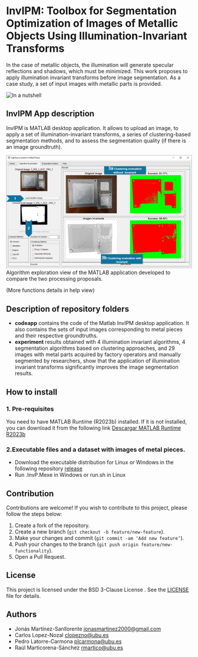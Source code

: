 #  InvIPM: Toolbox for Segmentation Optimization of Images of Metallic Objects Using Illumination-Invariant Transforms
In the case of metallic objects, the illumination will generate specular reflections and shadows, 
which must be minimized. This work proposes to apply illumination invariant transforms before image segmentation. As a case study, a set of input images with metallic parts is provided.

![In a nutshell](./appcode/code/livescripts/img/img_method_en.png)

 

## InvIPM App description

InvIPM is MATLAB desktop application.
It allows to upload an image, to apply a set of illumination-invariant transforms, a series of clustering-based segmentation methods, and to assess the segmentation quality (if there is an image groundtruth).
 
![In a nutshell](./appcode/code/livescripts/img/img_appmatlabexplore.png)
Algorithm exploration view of the MATLAB application developed to compare the two processing proposals.

(More functions details in help view)

## Description of repository folders

- **codeapp**  contains the code of the Matlab InvIPM desktop application. It also contains the sets of input images corresponding to metal pieces and their respective groundtruths.
- **experiment** results obtained with 4 illumination invariant algorithms, 4 segmentation algorithms based on clustering approaches, and 29 images with metal parts 
acquired by factory operators and manually segmented by researchers, 
show that the application of illumination invariant transforms significantly improves the image segmentation results.

## How to install

### 1. Pre-requisites

You need to have MATLAB Runtime (R2023b) installed.
If it is not installed, you can download it from the following link [Descargar MATLAB Runtime R2023b](https://www.mathworks.com/products/compiler/mcr/index.html)

### 2.Executable files and a dataset with images of metal pieces.

- Download the executable distribution for Linux or Windows in the following repository [release](https://github.com/clopezno/InvIPM/releases)
- Run .InvP.Mexe in Windows or run.sh in Linux


## Contribution

Contributions are welcome! If you wish to contribute to this project, please follow the steps below:

1. Create a fork of the repository.
2. Create a new branch (`git checkout -b feature/new-feature`).
3. Make your changes and commit (`git commit -am ‘Add new feature’`).
4. Push your changes to the branch (`git push origin feature/new-functionality`).
5. Open a Pull Request.


## License

This project is licensed under the BSD 3-Clause License . See the [LICENSE](./LICENSE) file for details.


## Authors 

- Jonás Martínez-Sanllorente  jonasmartinez2000@gmail.com
- Carlos Lopez-Nozal clopezno@ubu.es
- Pedro Latorre-Carmona plcarmona@ubu.es
- Raúl Marticorena-Sánchez rmartico@ubu.es
